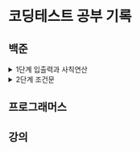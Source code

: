 # 코딩테스트 공부 기록

## 백준

<details>
  <summary>1단계 입출력과 사칙연산</summary>

- [2557 Hello World](./%EB%B0%B1%EC%A4%80/2557.md)
- [1000 A+B](./%EB%B0%B1%EC%A4%80/1000.md)
- [1001 A-B](./%EB%B0%B1%EC%A4%80/1001.md)
- [10998 AxB](./%EB%B0%B1%EC%A4%80/10998.md)
- [1008 A/B](./%EB%B0%B1%EC%A4%80/1008.md)
- [10869 사칙연산](./%EB%B0%B1%EC%A4%80/10869.md)
- [10926 ??!](./%EB%B0%B1%EC%A4%80/10926.md)
- [18108 1998년생인 내가 태국에서는 2541년생?!](./%EB%B0%B1%EC%A4%80/18108.md)
- [10430 나머지](./%EB%B0%B1%EC%A4%80/10430.md)
- [11382 꼬마 정민](./%EB%B0%B1%EC%A4%80/11382.md)
- [10171 고양이](./%EB%B0%B1%EC%A4%80/10171.md)
- [10172 개](./%EB%B0%B1%EC%A4%80/10172.md)
</details>

<details>
  <summary>2단계 조건문</summary>

- [1330 두 수 비교하기]()
- [9498 시험 성적]()
- [2753 윤년]()
- [14681 사분면 고르기]()
- [2884 알람 시계]()
- [2525 오븐 시계]()
- [2480 주사위 세개]()
</details>

## 프로그래머스

## 강의